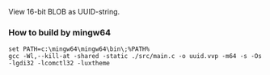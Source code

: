 View 16-bit BLOB as UUID-string.<br>

### How to build by mingw64
```
set PATH=c:\mingw64\mingw64\bin\;%PATH%
gcc -Wl,--kill-at -shared -static ./src/main.c -o uuid.vvp -m64 -s -Os -lgdi32 -lcomctl32 -luxtheme
```